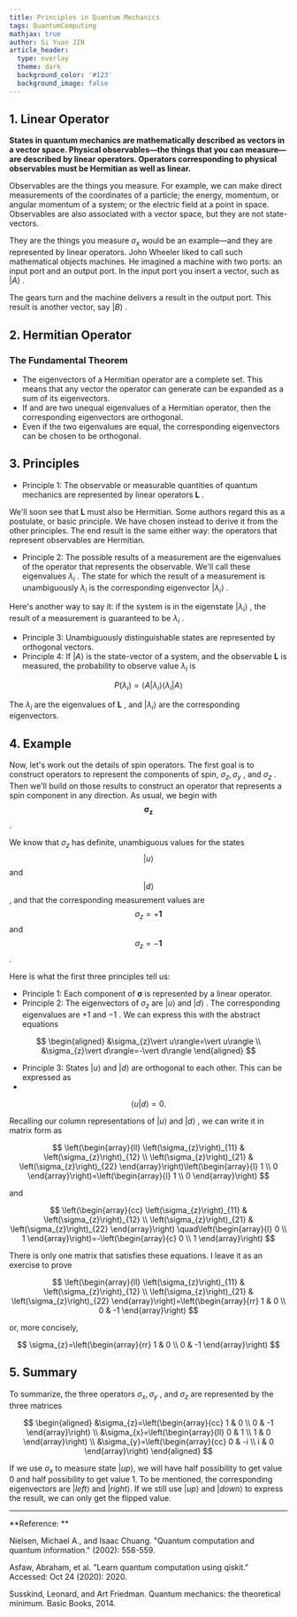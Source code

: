 ```yaml
---
title: Principles in Quantum Mechanics
tags: QuantumComputing
mathjax: true
author: Si Yuan JIN
article_header:
  type: overlay
  theme: dark
  background_color: '#123'
  background_image: false
---
```


## 1. Linear Operator

**States in quantum mechanics are mathematically described as vectors in a vector space. Physical observables—the things that you can measure—are described by linear operators. Operators corresponding to physical observables must be Hermitian as well as linear.**

Observables are the things you measure. For example, we can make direct measurements of the coordinates of a particle; the energy, momentum, or angular momentum of a system; or the electric field at a point in space. Observables are also associated with a vector space, but they are not state- vectors.

They are the things you measure $\sigma_{x}$ would be an example—and
they are represented by linear operators. John Wheeler liked to call such mathematical objects machines. He imagined a machine with two ports: an input port and an output port. In the input port you insert a vector, such as $\vert A \rangle$ .

The gears turn and the machine delivers a result in the output port. This result is another vector, say $\vert B \rangle$ .


## 2. Hermitian Operator
### The Fundamental Theorem
 - The eigenvectors of a Hermitian operator are a complete set. This means that any vector the operator can generate can be expanded as a sum of its eigenvectors.
 - If and are two unequal eigenvalues of a Hermitian operator, then the corresponding eigenvectors are orthogonal.
 - Even if the two eigenvalues are equal, the corresponding eigenvectors can be chosen to be orthogonal.


## 3. Principles
- Principle 1: The observable or measurable quantities of quantum mechanics are represented by linear operators $\mathbf{L}$ .

We'll soon see that $\mathbf{L}$ must also be Hermitian. Some authors regard this as a postulate, or basic principle. We have chosen instead to derive it from the other principles. The end result is the same either way: the operators that represent observables are Hermitian.
- Principle 2: The possible results of a measurement are the eigenvalues of the operator that represents the observable. We'll call these eigenvalues $\lambda_{i}$ . The state for which the result of a measurement is unambiguously $\lambda_{i}$ is the corresponding eigenvector $\left \vert \lambda_{i} \right \rangle$ .

Here's another way to say it: if the system is in the eigenstate $\left \vert \lambda_{i}\right \rangle$ , the result of a measurement is guaranteed to be $\lambda_{i}$ .
- Principle 3: Unambiguously distinguishable states are represented by orthogonal vectors.
- Principle 4: If $\vert A\rangle$ is the state-vector of a system, and the observable $\mathbf{L}$ is measured, the probability to observe value $\lambda_{i}$ is


$$
P\left(\lambda_{i}\right)=\left\langle A \vert \lambda_{i}\right\rangle\left\langle\lambda_{i} \vert A\right\rangle
$$

The $\lambda_{i}$ are the eigenvalues of $\mathbf{L}$ , and $\left \vert \lambda_{i}\right \rangle$ are the corresponding eigenvectors.


## 4. Example

Now, let's work out the details of spin operators. The first goal is to construct operators to represent the components of spin, $\sigma_{z}, \sigma_{y}$ , and $\sigma_{z}$ . Then we'll build on those results to construct an operator that represents a spin component in any direction. As usual, we begin with 
$$\boldsymbol{\sigma}_{\boldsymbol{z}}$$
 . 

We know that $\sigma_{z}$ has
definite, unambiguous values for the states 
$$\vert u\rangle$$
 and 
$$\vert d\rangle$$
 , 
and that the corresponding measurement values are 
$$\sigma_{z}=+\mathbf{1}$$
 and 
 $$\sigma_{z}=-\mathbf{1}$$
  . 

Here is what the first three principles tell us:
- Principle 1: Each component of $\boldsymbol{\sigma}$ is represented by a linear operator.
- Principle 2: The eigenvectors of $\sigma_{z}$ are $\vert u\rangle$ and $\vert d\rangle$ . The corresponding eigenvalues are $+1$ and $-1$ . We can express this with the abstract equations


$$
\begin{aligned}
&\sigma_{z}\vert u\rangle=\vert u\rangle \\
&\sigma_{z}\vert d\rangle=-\vert d\rangle
\end{aligned}
$$

- Principle 3: States $\vert u\rangle$ and $\vert d\rangle$ are orthogonal to each other. This can be expressed as
- 
$$
\langle u \vert d\rangle=0 .
$$

Recalling our column representations of $\vert u\rangle$ and $\vert d\rangle$ , we can write it in matrix form as

$$
\left(\begin{array}{ll}
\left(\sigma_{z}\right)_{11} & \left(\sigma_{z}\right)_{12} \\
\left(\sigma_{z}\right)_{21} & \left(\sigma_{z}\right)_{22}
\end{array}\right)\left(\begin{array}{l}
1 \\
0
\end{array}\right)=\left(\begin{array}{l}
1 \\
0
\end{array}\right)
$$

and

$$
\left(\begin{array}{cc}
\left(\sigma_{z}\right)_{11} & \left(\sigma_{z}\right)_{12} \\
\left(\sigma_{z}\right)_{21} & \left(\sigma_{z}\right)_{22}
\end{array}\right) \quad\left(\begin{array}{l}
0 \\
1
\end{array}\right)=-\left(\begin{array}{c}
0 \\
1
\end{array}\right)
$$

There is only one matrix that satisfies these equations. I leave it as an exercise to prove

$$
\left(\begin{array}{ll}
\left(\sigma_{z}\right)_{11} & \left(\sigma_{z}\right)_{12} \\
\left(\sigma_{z}\right)_{21} & \left(\sigma_{z}\right)_{22}
\end{array}\right)=\left(\begin{array}{rr}
1 & 0 \\
0 & -1
\end{array}\right)
$$

or, more concisely,

$$
\sigma_{z}=\left(\begin{array}{rr}
1 & 0 \\
0 & -1
\end{array}\right)
$$


## 5. Summary

To summarize, the three operators $\sigma_{x}, \sigma_{y}$ , and $\sigma_{z}$ are represented by the three matrices

$$
\begin{aligned}
&\sigma_{z}=\left(\begin{array}{cc}
1 & 0 \\
0 & -1
\end{array}\right) \\
&\sigma_{x}=\left(\begin{array}{ll}
0 & 1 \\
1 & 0
\end{array}\right) \\
&\sigma_{y}=\left(\begin{array}{cc}
0 & -i \\
i & 0
\end{array}\right)
\end{aligned}
$$

If we use $\sigma_{x}$ to measure state $\vert up \rangle$, we will have half possibility to get value 0 and half possibility to get value 1. To be mentioned, the corresponding eigenvectors are $\vert left \rangle$ and $\vert right \rangle$. If we still use $\vert up \rangle$ and $\vert down \rangle$ to express the result, we can only get the flipped value.

---

**Reference: **

Nielsen, Michael A., and Isaac Chuang. "Quantum computation and quantum information." (2002): 558-559.

Asfaw, Abraham, et al. "Learn quantum computation using qiskit." Accessed: Oct 24 (2020): 2020.

Susskind, Leonard, and Art Friedman. Quantum mechanics: the theoretical minimum. Basic Books, 2014.